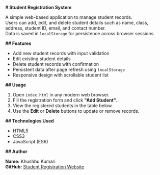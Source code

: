 **# Student Registration System**

A simple web-based application to manage student records.  
Users can add, edit, and delete student details such as name, class, address, student ID, email, and contact number.  
Data is saved in `localStorage` for persistence across browser sessions.

**## Features**

- Add new student records with input validation  
- Edit existing student details  
- Delete student records with confirmation  
- Persistent data after page refresh using `localStorage`  
- Responsive design with scrollable student list

**## Usage**

1. Open `index.html` in any modern web browser.  
2. Fill the registration form and click **"Add Student"**.  
3. View the registered students in the table below.  
4. Use the **Edit** or **Delete** buttons to update or remove records.

**## Technologies Used**

- HTML5  
- CSS3  
- JavaScript (ES6)  

**## Author**

**Name:** Khushbu Kumari  
**GitHub:** [Student Registration Website](https://github.com/KhushbuKumari21/Student-Registration-website.git)